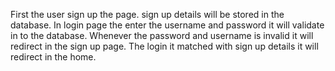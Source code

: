 First the user sign up the page.
sign up details will be stored in the database.
In login page the enter the username and password it will validate in to the database.
Whenever the password and username is invalid it will redirect in the sign up page.
The login it matched with sign up details it will redirect in the home.
